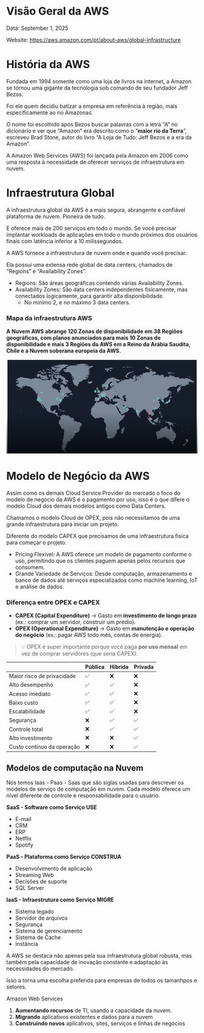 # Visão Geral da AWS

Data: September 1, 2025

Website: https://aws.amazon.com/pt/about-aws/global-infrastructure

# História da AWS

Fundada em 1994 somente como uma loja de livros na internet, a Amazon se tornou uma gigante da tecnologia sob comando de seu fundador Jeff Bezos.

Foi ele quem decidiu batizar a empresa em referência à região, mais especificamente ao rio Amazonas.

O nome foi escolhido após Bezos buscar palavras com a letra “A” no dicionário e ver que “Amazon” era descrito como o “**maior rio da Terra**”, escreveu Brad Stone, autor do livro “A Loja de Tudo: Jeff Bezos e a era da Amazon”.

A Amazon Web Services (AWS) foi lançada pela Amazon em 2006 como uma resposta à necessidade de oferecer serviços de infraestrutura em nuvem.

# Infraestrutura Global

A infraestrutura global da AWS é a mais segura, abrangente e confiável plataforma de nuvem. Pioneira de tudo.   

E oferece mais de 200 serviços em todo o mundo. Se você precisar implantar workloads de aplicações em todo o mundo próximos dos usuários finais com latência inferior a 10 milissegundos.

A AWS fornece a infraestrutura de nuvem onde e quando você precisar.

Ela possui uma extensa rede global de data centers, chamados de “Regions” e “Availability Zones”.

- Regions: São áreas geográficas contendo várias Availability Zones.
- Availability Zones: São data centers independentes fisicamente, mas conectados logicamente, para garantir alta disponibilidade.
    - No mínimo 2, e no máximo 3 data centers.

### Mapa da infraestrutura AWS

**A Nuvem AWS abrange 120 Zonas de disponibilidade em 38 Regiões geográficas, com planos anunciados para mais 10 Zonas de disponibilidade e mais 3 Regiões da AWS em a Reino da Arábia Saudita, Chile e a Nuvem soberana europeia da AWS.**

![image.png](infra_aws.png)

# Modelo de Negócio da AWS

Assim como os demais Cloud Service Provider do mercado o foco do modelo de negócio da AWS é o pagamento por uso, isso é o que difere o modelo Cloud dos demais modelos antigos como Data Centers.

Chamamos o modelo Cloud de OPEX, pois não necessitamos de uma grande infraestrutura para iniciar um projeto.

Diferente do modelo CAPEX que precisamos de uma infraestrutura física para começar o projeto.

- Pricing Flexível: A AWS oferece um modelo de pagamento conforme o uso, permitindo que os clientes paguem apenas pelos recursos que consomem.
- Grande Variedade de Serviços:  Desde computação, armazenamento e banco de dados até serviços especializados como machine learning, IoT e análise de dados.

### Diferença entre OPEX e CAPEX

- **CAPEX (Capital Expenditure)** → Gasto em **investimento de longo prazo** (ex.: comprar um servidor, construir um prédio).
- **OPEX (Operational Expenditure)** → Gasto em **manutenção e operação do negócio** (ex.: pagar AWS todo mês, contas de energia).

<aside>


>💡 OPEX é super importante porque você paga **por uso mensal** em vez de comprar servidores (que seria CAPEX).

</aside>

|  | Pública  | Híbrida | Privada |
| --- | --- | --- | --- |
| Maior risco de privacidade | ✅ | ❌ | ❌ |
| Alto desempenho | ✅ | ✅ | ❌ |
| Acesso imediato | ✅ | ✅ | ❌ |
| Baixo custo | ✅ | ✅ | ❌ |
| Escalabilidade | ✅ | ✅ | ❌ |
| Segurança | ❌ | ✅ | ✅ |
| Controle total | ❌ | ✅ | ✅ |
| Alto investimento | ❌ | ❌ | ✅ |
| Custo contínuo da operação | ❌ | ❌ | ✅ |

## Modelos de computação na Nuvem

Nós temos Iaas - Paas - Saas que são siglas usadas para descrever os modelos de serviço de computação em nuvem. Cada modelo oferece um nível diferente de controle e responsabilidade para o usuário.

**SaaS - Software como Serviço USE**
- E-mail
- CRM
- ERP
- Netflix
- Spotify

**PaaS - Plataforma como Serviço CONSTRUA**

- Desenvolvimento de aplicação
- Streaming Web
- Decisões de suporte
- SQL Server

**IaaS - Infraestrutura como Serviço MIGRE**

- Sistema legado
- Servidor de arquivos
- Segurança
- Sistema de gerenciamento
- Sistema de Cache
- Instância

A AWS se destaca não apenas pela sua infraestrutura global robusta, mas também pela capacidade de inovação constante e adaptação às necessidades do mercado.

Isso a torna uma escolha preferida para empresas de todos os tamanhpos e setores.

Amazon Web Services

1. **Aumentando recursos** de TI, usando a capacidade da nuvem.
2. **Migrando** aplicativos existentes e dados para a nuvem
3. **Construindo novos** aplicativos, sites, serviços e linhas de negócios